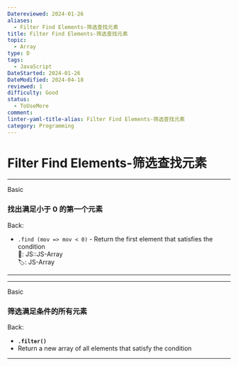 ```yaml
---
Datereviewed: 2024-01-26
aliases:
  - Filter Find Elements-筛选查找元素
title: Filter Find Elements-筛选查找元素
topic:
  - Array
type: D
tags:
  - JavaScript
DateStarted: 2024-01-26
DateModified: 2024-04-18
reviewed: 1
difficulty: Good
status:
  - ToUseMore
comment: 
linter-yaml-title-alias: Filter Find Elements-筛选查找元素
category: Programming
---
```


# Filter Find Elements-筛选查找元素

---

Basic

### 找出满足小于 0 的第一个元素

Back:

- `.find (mov => mov < 0)` - Return the first element that satisfies the condition  
📌: JS::JS-Array  
🏷️: JS-Array
<!--ID: 1706600287373-->

---

---

Basic

### 筛选满足条件的所有元素

Back:

- **`.filter()`**
- Return a new array of all elements that satisfy the condition
<!--ID: 1706600287376-->

---
